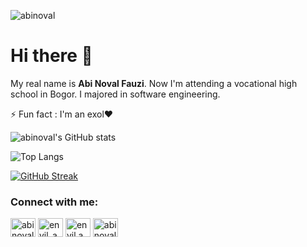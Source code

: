 <p align="left"> <img src="https://komarev.com/ghpvc/?username=abinoval&label=Profile%20Views&color=0e75b6&style=flat" alt="abinoval" /> </p>

# Hi there 👋

My real name is **Abi Noval Fauzi**. Now I'm attending a vocational high school in Bogor. I majored in software engineering.

⚡ Fun fact : I'm an exol❤

![abinoval's GitHub stats](https://github-readme-stats.vercel.app/api?username=abinoval&show_icons=true&count_private=true&theme=tokyonight)

![Top Langs](https://github-readme-stats.vercel.app/api/top-langs/?username=abinoval&layout=compact&theme=tokyonight)

<!-- ![Trophy](https://github-profile-trophy.vercel.app/?username=abinoval&theme=onedark&column=3&margin-w=15&margin-h=15) -->

[![GitHub Streak](https://github-readme-streak-stats.herokuapp.com?user=abinoval&theme=tokyonight)](https://git.io/streak-stats)

<h3 align="left">Connect with me:</h3> <p align="left"> <a href="https://codepen.io/abinoval" target="blank"><img align="center" src="https://raw.githubusercontent.com/rahuldkjain/github-profile-readme-generator/master/src/images/icons/Social/codepen.svg" alt="abinoval" height="30" width="40" /></a> <a href="https://twitter.com/envil_a" target="blank"><img align="center" src="https://raw.githubusercontent.com/rahuldkjain/github-profile-readme-generator/master/src/images/icons/Social/twitter.svg" alt="envil_a" height="30" width="40" /></a> <a href="https://instagram.com/envil.a" target="blank"><img align="center" src="https://raw.githubusercontent.com/rahuldkjain/github-profile-readme-generator/master/src/images/icons/Social/instagram.svg" alt="envil.a" height="30" width="40" /></a> <a href="https://dribbble.com/abinoval" target="blank"><img align="center" src="https://raw.githubusercontent.com/rahuldkjain/github-profile-readme-generator/master/src/images/icons/Social/dribbble.svg" alt="abinoval" height="30" width="40" /></a> </p>

